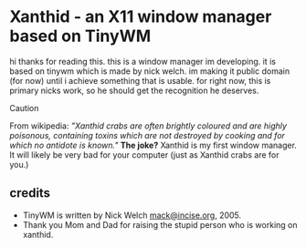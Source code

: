 Xanthid - an X11 window manager based on TinyWM
===============================================

hi thanks for reading this. this is a window manager im developing. it is based on tinywm which is made by nick welch.
im making it public domain (for now) until i achieve something that is usable. 
for right now, this is primary nicks work, so he should get the recognition he deserves.

> [!CAUTION]
> From wikipedia: 
> *"Xanthid crabs are often brightly coloured and are highly poisonous, containing toxins which are not destroyed by cooking and for which no antidote is known."*
> **The joke?** Xanthid is my first window manager. It will likely be very bad for your computer (just as Xanthid crabs are for you.)

credits
-------
* TinyWM is written by Nick Welch <mack@incise.org>, 2005.
* Thank you Mom and Dad for raising the stupid person who is working on xanthid.

